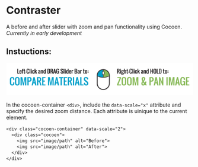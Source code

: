# Contraster
A before and after slider with zoom and pan functionality using Cocoen. *Currently in early development*

## Instuctions:
![](images/how_to_details.png)

In the cocoen-container ```<div>```, include the ```data-scale="x"``` attribute and specify the desired zoom distance. Each attribute is uinique to the current element.  
```
<div class="cocoen-container" data-scale="2">
  <div class="cocoen">
    <img src="image/path" alt="Before">
    <img src="image/path" alt="After">
  </div>
</div>
```
